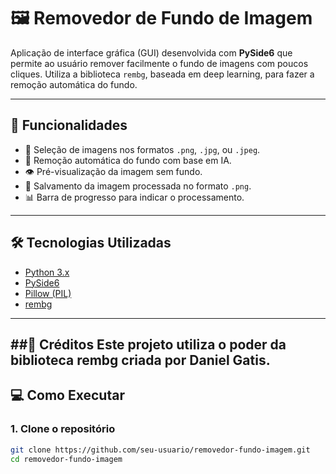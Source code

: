 # 🖼️ Removedor de Fundo de Imagem

Aplicação de interface gráfica (GUI) desenvolvida com **PySide6** que permite ao usuário remover facilmente o fundo de imagens com poucos cliques. Utiliza a biblioteca `rembg`, baseada em deep learning, para fazer a remoção automática do fundo.

---

## 🚀 Funcionalidades

- 📂 Seleção de imagens nos formatos `.png`, `.jpg`, ou `.jpeg`.
- 🤖 Remoção automática do fundo com base em IA.
- 👁️ Pré-visualização da imagem sem fundo.
- 💾 Salvamento da imagem processada no formato `.png`.
- 📊 Barra de progresso para indicar o processamento.

---

## 🛠️ Tecnologias Utilizadas

- [Python 3.x](https://www.python.org/)
- [PySide6](https://doc.qt.io/qtforpython/)
- [Pillow (PIL)](https://python-pillow.org/)
- [rembg](https://github.com/danielgatis/rembg)

---
##🧠 Créditos
Este projeto utiliza o poder da biblioteca rembg criada por Daniel Gatis.
---

## 💻 Como Executar

### 1. Clone o repositório

```bash
git clone https://github.com/seu-usuario/removedor-fundo-imagem.git
cd removedor-fundo-imagem

